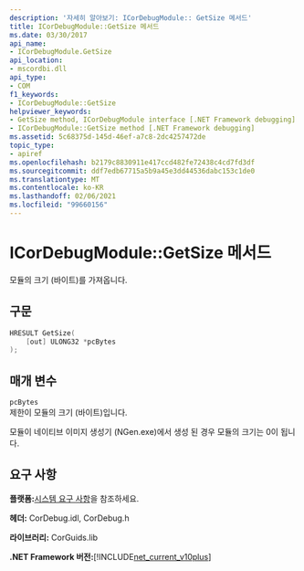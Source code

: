```yaml
---
description: '자세히 알아보기: ICorDebugModule:: GetSize 메서드'
title: ICorDebugModule::GetSize 메서드
ms.date: 03/30/2017
api_name:
- ICorDebugModule.GetSize
api_location:
- mscordbi.dll
api_type:
- COM
f1_keywords:
- ICorDebugModule::GetSize
helpviewer_keywords:
- GetSize method, ICorDebugModule interface [.NET Framework debugging]
- ICorDebugModule::GetSize method [.NET Framework debugging]
ms.assetid: 5c68375d-145d-46ef-a7c8-2dc4257472de
topic_type:
- apiref
ms.openlocfilehash: b2179c8830911e417ccd482fe72438c4cd7fd3df
ms.sourcegitcommit: ddf7edb67715a5b9a45e3dd44536dabc153c1de0
ms.translationtype: MT
ms.contentlocale: ko-KR
ms.lasthandoff: 02/06/2021
ms.locfileid: "99660156"
---
```

# <a name="icordebugmodulegetsize-method"></a>ICorDebugModule::GetSize 메서드

모듈의 크기 (바이트)를 가져옵니다.  
  
## <a name="syntax"></a>구문  
  
```cpp  
HRESULT GetSize(  
    [out] ULONG32 *pcBytes  
);  
```  
  
## <a name="parameters"></a>매개 변수  

 `pcBytes`  
 제한이 모듈의 크기 (바이트)입니다.  
  
 모듈이 네이티브 이미지 생성기 (NGen.exe)에서 생성 된 경우 모듈의 크기는 0이 됩니다.  
  
## <a name="requirements"></a>요구 사항  

 **플랫폼:**[시스템 요구 사항](../../get-started/system-requirements.md)을 참조하세요.  
  
 **헤더:** CorDebug.idl, CorDebug.h  
  
 **라이브러리:** CorGuids.lib  
  
 **.NET Framework 버전:**[!INCLUDE[net_current_v10plus](../../../../includes/net-current-v10plus-md.md)]
